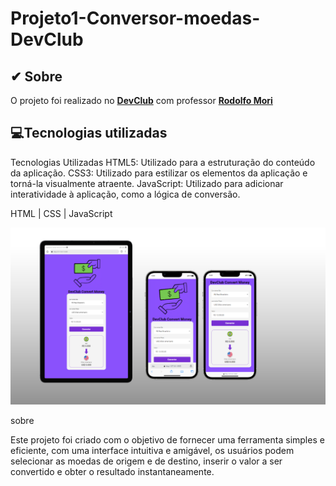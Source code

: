 # Projeto1-Conversor-moedas-DevClub

## ✔ Sobre

O projeto foi realizado no **[DevClub](https://rodolfomori.com.br/devclub/)** com professor **[Rodolfo Mori](https://github.com/rodolfomori)**


## 💻Tecnologias utilizadas
Tecnologias Utilizadas
HTML5: Utilizado para a estruturação do conteúdo da aplicação.
CSS3: Utilizado para estilizar os elementos da aplicação e torná-la visualmente atraente.
JavaScript: Utilizado para adicionar interatividade à aplicação, como a lógica de conversão.

HTML | CSS | JavaScript

![Apresentação](./Apresentação.png)

sobre 

Este projeto foi criado com o objetivo de fornecer uma ferramenta simples e eficiente,
com uma interface intuitiva e amigável, os usuários podem selecionar as moedas de origem e de destino, inserir o valor a ser convertido e obter o resultado instantaneamente.


